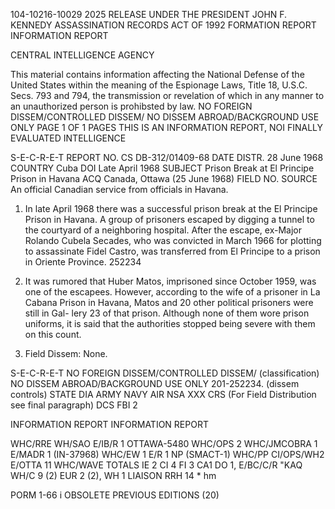 104-10216-10029 2025 RELEASE UNDER THE PRESIDENT JOHN F. KENNEDY ASSASSINATION RECORDS ACT OF 1992
FORMATION REPORT INFORMATION REPORT

CENTRAL INTELLIGENCE AGENCY

This material contains information affecting the National Defense of the United States within the meaning of the Espionage Laws, Title
18, U.S.C. Secs. 793 and 794, the transmission or revelation of which in any manner to an unauthorized person is prohibsted by law.
NO FOREIGN DISSEM/CONTROLLED DISSEM/
NO DISSEM ABROAD/BACKGROUND USE ONLY PAGE 1 OF 1 PAGES
THIS IS AN INFORMATION REPORT, NOI FINALLY EVALUATED INTELLIGENCE

S-E-C-R-E-T REPORT NO. CS DB-312/01409-68
DATE DISTR. 28 June 1968
COUNTRY Cuba
DOI Late April 1968
SUBJECT Prison Break at El Principe Prison
in Havana
ACQ Canada, Ottawa (25 June 1968) FIELD NO.
SOURCE An official Canadian service from officials in Havana.

1. In late April 1968 there was a successful prison
break at the El Principe Prison in Havana. A group of
prisoners escaped by digging a tunnel to the courtyard of
a neighboring hospital. After the escape, ex-Major
Rolando Cubela Secades, who was convicted in March 1966
for plotting to assassinate Fidel Castro, was transferred
from El Principe to a prison in Oriente Province.
252234
2. It was rumored that Huber Matos, imprisoned since
October 1959, was one of the escapees. However, according
to the wife of a prisoner in La Cabana Prison in Havana,
Matos and 20 other political prisoners were still in Gal-
lery 23 of that prison. Although none of them wore prison
uniforms, it is said that the authorities stopped being
severe with them on this count.

3. Field Dissem: None.

S-E-C-R-E-T NO FOREIGN DISSEM/CONTROLLED DISSEM/
(classification) NO DISSEM ABROAD/BACKGROUND USE ONLY 201-252234.
(dissem controls)
STATE DIA ARMY NAVY AIR NSA XXX CRS (For Field Distribution see final paragraph)
DCS FBI 2

INFORMATION REPORT INFORMATION REPORT

WHC/RRE WH/SAO E/IB/R 1 OTTAWA-5480
WHC/OPS 2 WHC/JMCOBRA 1 E/MADR 1 (IN-37968)
WHC/EW 1 E/R 1 NP (SMACT-1)
WHC/PP CI/OPS/WH2 E/OTTA 11
WHC/WAVE
TOTALS IE 2 CI 4 FI 3 CA1 DO 1, E/BC/C/R "KAQ
WH/C 9 (2) EUR 2 (2), WH 1 LIAISON RRH
14 * hm

PORM
1-66 i OBSOLETE PREVIOUS EDITIONS (20)
